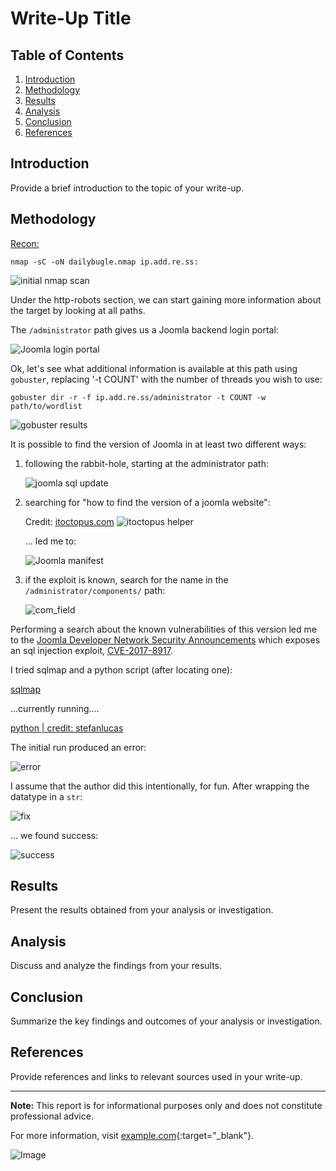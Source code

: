 


# Write-Up Title

## Table of Contents
1. [Introduction](#introduction)
2. [Methodology](#methodology)
3. [Results](#results)
4. [Analysis](#analysis)
5. [Conclusion](#conclusion)
6. [References](#references)

## Introduction
Provide a brief introduction to the topic of your write-up.

## Methodology

<u>Recon:</u>

```nmap -sC -oN dailybugle.nmap ip.add.re.ss:```

![initial nmap scan](nmap-sC-scan.png)

Under the http-robots section, we can start gaining more information about the target by looking at all paths.

The ```/administrator``` path gives us a Joomla backend login portal:

![Joomla login portal](joomla-administrator.png)

Ok, let's see what additional information is available at this path using ```gobuster```, replacing '-t COUNT' with the number of threads you wish to use:

```gobuster dir -r -f ip.add.re.ss/administrator -t COUNT -w path/to/wordlist```

![gobuster results](gobuster-results.png)

It is possible to find the version of Joomla in at least two different ways:

1. following the rabbit-hole, starting at the administrator path: 

    ![joomla sql update](joomla-sql-update.png)

2. searching for "how to find the version of a joomla website":

    Credit: [itoctopus.com](https://www.itoctopus.com/how-to-quickly-know-the-version-of-any-joomla-website)
    ![itoctopus helper](itoctopushelper.png)

    ... led me to:

    ![Joomla manifest](joomla-manifest.png)

3. if the exploit is known, search for the name in the ```/administrator/components/``` path:

    ![com_field](com_fields.png)

Performing a search about the known vulnerabilities of this version led me to the [Joomla Developer Network Security Announcements](https://developer.joomla.org/security-centre/692-20170501-core-sql-injection.html) which exposes an sql injection exploit, [CVE-2017-8917](https://cve.mitre.org/cgi-bin/cvename.cgi?name=CVE-2017-8917).

I tried sqlmap and a python script (after locating one):

<u>sqlmap</u>

...currently running....

<u>python | credit: [stefanlucas](https://github.com/stefanlucas/Exploit-Joomla)</u>

The initial run produced an error:

![error](sqli-error.png)

I assume that the author did this intentionally, for fun. After wrapping the datatype in a ```str```:

![fix](sqli-str-fix.png)

... we found success:

![success](sqli-success.png)

## Results
Present the results obtained from your analysis or investigation.

## Analysis
Discuss and analyze the findings from your results.

## Conclusion
Summarize the key findings and outcomes of your analysis or investigation.

## References
Provide references and links to relevant sources used in your write-up.

---

**Note:** This report is for informational purposes only and does not constitute professional advice.

For more information, visit [example.com](https://example.com){:target="_blank"}.

![Image](image.jpg)



